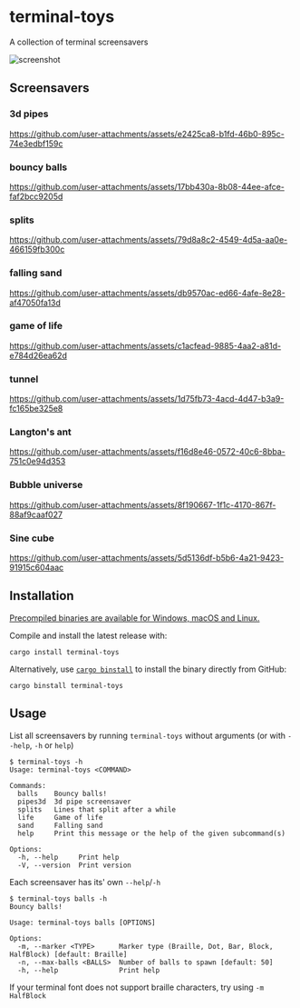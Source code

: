 # terminal-toys
A collection of terminal screensavers

![screenshot](https://github.com/user-attachments/assets/61bcb66a-4963-4dc5-8b90-c21736f5cce2)

## Screensavers
### 3d pipes
https://github.com/user-attachments/assets/e2425ca8-b1fd-46b0-895c-74e3edbf159c
### bouncy balls
https://github.com/user-attachments/assets/17bb430a-8b08-44ee-afce-faf2bcc9205d
### splits
https://github.com/user-attachments/assets/79d8a8c2-4549-4d5a-aa0e-466159fb300c
### falling sand
https://github.com/user-attachments/assets/db9570ac-ed66-4afe-8e28-af47050fa13d
### game of life
https://github.com/user-attachments/assets/c1acfead-9885-4aa2-a81d-e784d26ea62d
### tunnel
https://github.com/user-attachments/assets/1d75fb73-4acd-4d47-b3a9-fc165be325e8
### Langton's ant
https://github.com/user-attachments/assets/f16d8e46-0572-40c6-8bba-751c0e94d353
### Bubble universe
https://github.com/user-attachments/assets/8f190667-1f1c-4170-867f-88af9caaf027
### Sine cube
https://github.com/user-attachments/assets/5d5136df-b5b6-4a21-9423-91915c604aac

## Installation
[Precompiled binaries are available for Windows, macOS and Linux.](https://github.com/Seebass22/terminal-toys/releases)

Compile and install the latest release with:
```
cargo install terminal-toys
```
Alternatively, use [`cargo binstall`](https://github.com/cargo-bins/cargo-binstall) to install the binary directly from GitHub:
```
cargo binstall terminal-toys
```

## Usage
List all screensavers by running `terminal-toys` without arguments (or with `--help`, `-h` or `help`)
```
$ terminal-toys -h
Usage: terminal-toys <COMMAND>

Commands:
  balls    Bouncy balls!
  pipes3d  3d pipe screensaver
  splits   Lines that split after a while
  life     Game of life
  sand     Falling sand
  help     Print this message or the help of the given subcommand(s)

Options:
  -h, --help     Print help
  -V, --version  Print version
```
Each screensaver has its' own `--help`/`-h`
```
$ terminal-toys balls -h
Bouncy balls!

Usage: terminal-toys balls [OPTIONS]

Options:
  -m, --marker <TYPE>      Marker type (Braille, Dot, Bar, Block, HalfBlock) [default: Braille]
  -n, --max-balls <BALLS>  Number of balls to spawn [default: 50]
  -h, --help               Print help
```
If your terminal font does not support braille characters, try using `-m HalfBlock`
